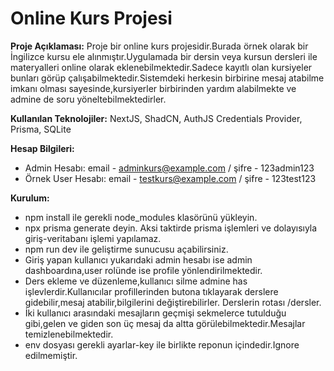 # Online Kurs Projesi
**Proje Açıklaması:**
Proje bir online kurs projesidir.Burada örnek olarak bir İngilizce kursu ele alınmıştır.Uygulamada bir dersin veya kursun dersleri ile materyalleri online olarak eklenebilmektedir.Sadece kayıtlı olan kursiyeler bunları görüp çalışabilmektedir.Sistemdeki herkesin birbirine mesaj atabilme imkanı olması sayesinde,kursiyerler birbirinden yardım alabilmekte ve admine de soru yöneltebilmektedirler.

**Kullanılan Teknolojiler:**
NextJS, ShadCN, AuthJS Credentials Provider, Prisma, SQLite

**Hesap Bilgileri:**
- Admin Hesabı: email - adminkurs@example.com / şifre - 123admin123
- Örnek User Hesabı: email - testkurs@example.com / şifre - 123test123

**Kurulum:**
- npm install ile gerekli node_modules klasörünü yükleyin.
- npx prisma generate deyin. Aksi taktirde prisma işlemleri ve dolayısıyla giriş-veritabanı işlemi yapılamaz.
- npm run dev ile geliştirme sunucusu açabilirsiniz.
- Giriş yapan kullanıcı yukarıdaki admin hesabı ise admin dashboardına,user rolünde ise profile yönlendirilmektedir.
- Ders ekleme ve düzenleme,kullanıcı silme admine has işlevlerdir.Kullanıcılar profillerinden butona tıklayarak derslere gidebilir,mesaj atabilir,bilgilerini değiştirebilirler. Derslerin rotası /dersler.
- İki kullanıcı arasındaki mesajların geçmişi sekmelerce tutulduğu gibi,gelen ve giden son üç mesaj da altta görülebilmektedir.Mesajlar temizlenebilmektedir.
- env dosyası gerekli ayarlar-key ile birlikte reponun içindedir.Ignore edilmemiştir.

